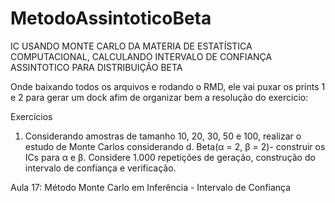 # MetodoAssintoticoBeta
IC USANDO MONTE CARLO DA MATERIA DE ESTATÍSTICA COMPUTACIONAL, CALCULANDO INTERVALO DE CONFIANÇA ASSINTOTICO PARA DISTRIBUIÇÃO BETA

Onde baixando todos os arquivos e rodando o RMD, ele vai puxar os prints 1 e 2 para gerar um dock
afim de organizar bem a resolução do exercicio:

Exercícios
1. Considerando amostras de tamanho 10, 20, 30, 50 e 100, realizar o estudo de Monte Carlos considerando
d. Beta(α = 2, β = 2)- construir os ICs para α e β.
Considere 1.000 repetições de geração, construção do intervalo de confiança e verificação.

Aula 17: Método Monte Carlo em Inferência - Intervalo de
Confiança
